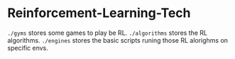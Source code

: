 # Reinforcement-Learning-Tech

`./gyms` stores some games to play be RL.
`./algorithms` stores the RL algorithms.
`./engines` stores the basic scripts runing those RL alorighms on specific envs.


